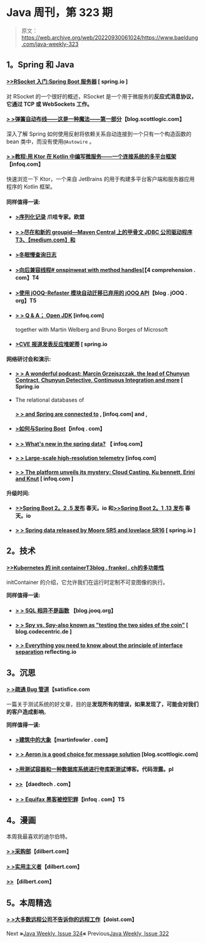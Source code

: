 # Java 周刊，第 323 期

> 原文：<https://web.archive.org/web/20220930061024/https://www.baeldung.com/java-weekly-323>

## **1。Spring 和 Java**

#### [**>>RSocket 入门:Spring Boot 服务器**](https://web.archive.org/web/20220630012348/https://spring.io/blog/2020/03/02/getting-started-with-rsocket-spring-boot-server) [ spring.io ]

对 RSocket 的一个很好的概述，RSocket 是一个用于微服务的**反应式消息协议，它通过 TCP 或 WebSockets 工作。**

#### [**> >弹簧自动布线——这是一种魔法——第一部分**](https://web.archive.org/web/20220630012348/https://blog.scottlogic.com/2020/02/25/spring-autowiring-its-a-kind-of-magic.html)【blog.scottlogic.com】

深入了解 Spring 如何使用反射将依赖关系自动连接到一个只有一个构造函数的 bean 类中，而没有使用`@Autowire` 。

#### [**> >教程:用 Ktor 在 Kotlin 中编写微服务——一个连接系统的多平台框架**](https://web.archive.org/web/20220630012348/https://www.infoq.com/articles/microservices-kotlin-ktor/?utm_campaign=infoq_content&utm_source=infoq&utm_medium=feed&utm_term=Java)【infoq.com】

快速浏览一下 Ktor，一个来自 JetBrains 的用于构建多平台客户端和服务器应用程序的 Kotlin 框架。

#### **同样值得一读:**

*   #### [**>序列化记录**](https://web.archive.org/web/20220630012348/https://www.javaspecialists.eu/archive/Issue276.html) 爪哇专家。欧盟

*   #### [**> >尽在和新的 groupid—Maven Central 上的甲骨文 JDBC 公司驱动程序** T3、【medium.com】和](https://web.archive.org/web/20220630012348/https://medium.com/oracledevs/all-in-and-new-groupids-oracle-jdbc-drivers-on-maven-central-a76d545954c6)

*   #### [**>冬眠慢查询日志**](https://web.archive.org/web/20220630012348/https://vladmihalcea.com/hibernate-slow-query-log/)

*   #### [**>向后兼容线程# onspinweat with method handles**](https://web.archive.org/web/20220630012348/https://4comprehension.com/jdk8-on-spin-wait/)[【4 comprehension . com】T4

*   #### [**>使用 jOOQ-Refaster 模块自动迁移已弃用的 jOOQ API**](https://web.archive.org/web/20220630012348/https://blog.jooq.org/2020/02/25/use-the-jooq-refaster-module-for-automatic-migration-off-of-deprecated-jooq-api/)【blog . jOOQ . org】T5

*   #### [**> > Q & A； Open JDK**](https://web.archive.org/web/20220630012348/https://www.infoq.com/news/2020/02/OpenJDK-Verburg-Borges/?utm_campaign=infoq_content&utm_source=infoq&utm_medium=feed&utm_term=Java) [infoq.com]

    together with Martin Welberg and Bruno Borges of Microsoft
*   #### [**>CVE 报道发表反应堆妮蒂**](https://web.archive.org/web/20220630012348/https://spring.io/blog/2020/02/27/cve-reports-published-for-reactor-netty) [ spring.io

**网络研讨会和演示:**

*   #### [**> > A wonderful podcast: Marcin Grzejszczak, the lead of Chunyun Contract, Chunyun Detective, Continuous Integration and more**](https://web.archive.org/web/20220630012348/https://spring.io/blog/2020/02/28/a-bootiful-podcast-spring-cloud-contract-lead-marcin-grzejszczak-on-spring-cloud-contract-spring-cloud-sleuth-continuous-integration-and-more) [ Spring.io

*   The relational databases of

    #### [**> > and Spring** are connected to](https://web.archive.org/web/20220630012348/https://www.infoq.com/presentations/spring-reactive-relational-database/?utm_campaign=infoq_content&utm_source=infoq&utm_medium=feed&utm_term=Java) , [infoq.com] and ,

*   #### [**>如何与**Spring Boot](https://web.archive.org/web/20220630012348/https://www.infoq.com/presentations/spring-boot-di-devtools-autocompletion/?utm_campaign=infoq_content&utm_source=infoq&utm_medium=feed&utm_term=Java)【infoq . com】

*   #### [**> > What's new in the spring data?**](https://web.archive.org/web/20220630012348/https://www.infoq.com/presentations/spring-data-enhancements/?utm_campaign=infoq_content&utm_source=infoq&utm_medium=feed&utm_term=Java) 【 infoq.com】

*   #### [**> > Large-scale high-resolution telemetry**](https://web.archive.org/web/20220630012348/https://www.infoq.com/presentations/high-resolution-telemetry/?utm_campaign=infoq_content&utm_source=infoq&utm_medium=feed&utm_term=Java) [infoq.com]

*   #### [**> > The platform unveils its mystery: Cloud Casting, Ku bennett, Erini and Knut**](https://web.archive.org/web/20220630012348/https://www.infoq.com/presentations/cloud-foundry-kubernetes-project-eirini-kative/?utm_campaign=infoq_content&utm_source=infoq&utm_medium=feed&utm_term=Java) [ infoq.com ]

**升级时间:**

*   #### [**>>Spring Boot 2。2 .5 发布**](https://web.archive.org/web/20220630012348/https://spring.io/blog/2020/02/27/spring-boot-2-2-5-released) 春天。io 和[**>>Spring Boot 2。1 .13 发布**](https://web.archive.org/web/20220630012348/https://spring.io/blog/2020/02/27/spring-boot-2-1-13-released) 春天。io

*   #### [**> > Spring data released by Moore SR5 and lovelace SR16**](https://web.archive.org/web/20220630012348/https://spring.io/blog/2020/02/26/spring-data-moore-sr5-and-lovelace-sr16-released) [ spring.io ]

## **2。技术**

#### [**>>Kubernetes 的 init container**T3blog . frankel . ch的多功能性](https://web.archive.org/web/20220630012348/https://blog.frankel.ch/versatility-kubernetes-initcontainer/)

initContainer 的介绍，它允许我们在运行时定制不可变图像的执行。

**同样值得一读:**

*   #### [**> > SQL 相异不是函数**](https://web.archive.org/web/20220630012348/https://blog.jooq.org/2020/03/02/sql-distinct-is-not-a-function/) 【blog.jooq.org】

*   #### [**> > Spy vs. Spy-also known as "testing the two sides of the coin"**](https://web.archive.org/web/20220630012348/https://blog.codecentric.de/en/2020/02/spy-vs-spy-aka-the-two-sides-of-the-testing-coin/) [ blog.codecentric.de ]

*   #### [**> > Everything you need to know about the principle of interface separation**](https://web.archive.org/web/20220630012348/https://reflectoring.io/interface-segregation-principle/) reflecting.io

## **3。沉思**

#### [**> >疏通 Bug 管道**](https://web.archive.org/web/20220630012348/https://www.satisfice.com/blog/archives/487131)【satisfice.com

一篇关于测试系统的好文章，目的是**发现所有的错误，如果发现了，可能会对我们的客户造成影响**。

**同样值得一读:**

*   #### [**>建筑中的大象**](https://web.archive.org/web/20220630012348/https://martinfowler.com/articles/value-architectural-attribute.html)【martinfowler . com】

*   #### [**> > Aeron is a good choice for message solution**](https://web.archive.org/web/20220630012348/https://blog.scottlogic.com/2020/02/28/is-aeron-a-good-choice-for-a-messaging-solution.html) [blog.scottlogic.com]

*   #### [**>用测试容器和一种数据库系统进行夸库斯测试**](https://web.archive.org/web/20220630012348/https://blog.codeleak.pl/2020/02/testcontainers-with-quarkus-tests.html)博客。代码泄露。pl

*   #### [**>>**](https://web.archive.org/web/20220630012348/https://daedtech.com/a-modest-proposal-for-hourly-billing/)【daedtech . com】

*   #### [**> > Equifax 黑客被控犯罪**](https://web.archive.org/web/20220630012348/https://www.infoq.com/news/2020/02/equifax-charges/?utm_campaign=infoq_content&utm_source=infoq&utm_medium=feed&utm_term=Java)【infoq . com】T5

## **4。漫画**

本周我最喜欢的迪尔伯特。

#### [**> >采购部**](https://web.archive.org/web/20220630012348/https://dilbert.com/strip/2020-02-28)【dilbert.com】

#### [**> >实用主义者**](https://web.archive.org/web/20220630012348/https://dilbert.com/strip/2020-02-25)【dilbert.com】

#### [**>>**](https://web.archive.org/web/20220630012348/https://dilbert.com/strip/2020-03-03)【dilbert.com】

## **5。本周精选**

#### **[> >大多数远程公司不告诉你的远程工作](https://web.archive.org/web/20220630012348/https://doist.com/blog/remote-work-mental-health/)**【doist.com】

Next **»**[Java Weekly, Issue 324](/web/20220630012348/https://www.baeldung.com/java-weekly-324)**«** Previous[Java Weekly, Issue 322](/web/20220630012348/https://www.baeldung.com/java-weekly-322)